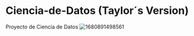 # Ciencia-de-Datos (Taylor´s Version)
Proyecto de Ciencia de Datos
![1680891498561](https://user-images.githubusercontent.com/106196594/230658149-026afc06-dfd1-4219-89d4-3ad0aee4e892.jpg)
